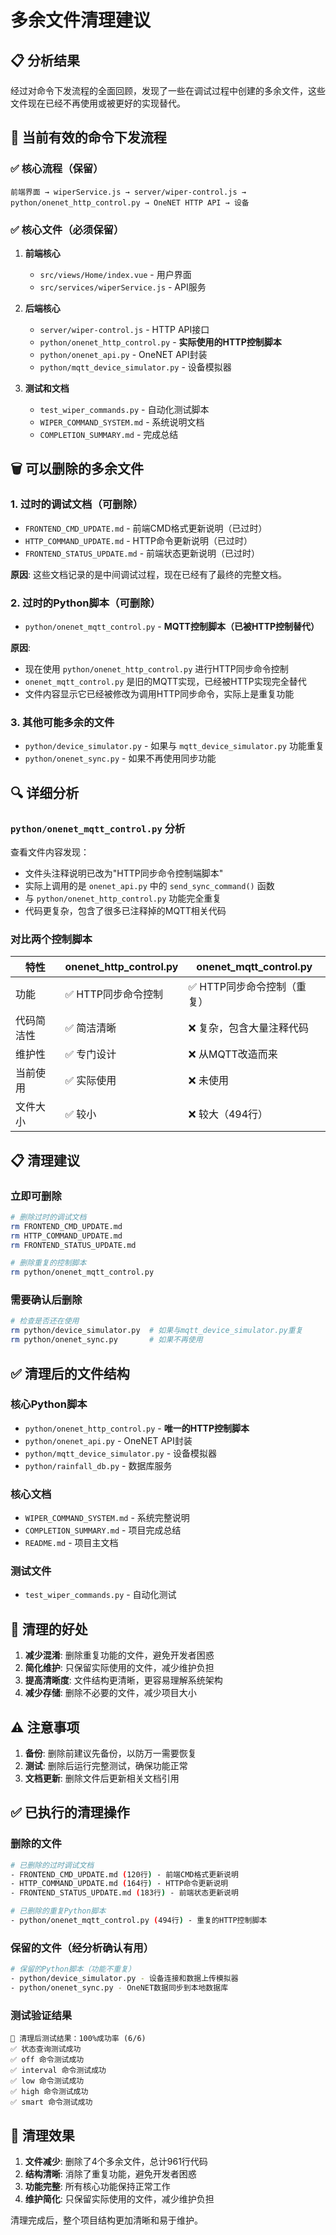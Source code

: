 # 多余文件清理建议

## 📋 分析结果

经过对命令下发流程的全面回顾，发现了一些在调试过程中创建的多余文件，这些文件现在已经不再使用或被更好的实现替代。

## 🔄 当前有效的命令下发流程

### ✅ 核心流程（保留）
```
前端界面 → wiperService.js → server/wiper-control.js → python/onenet_http_control.py → OneNET HTTP API → 设备
```

### ✅ 核心文件（必须保留）
1. **前端核心**
   - `src/views/Home/index.vue` - 用户界面
   - `src/services/wiperService.js` - API服务

2. **后端核心**
   - `server/wiper-control.js` - HTTP API接口
   - `python/onenet_http_control.py` - **实际使用的HTTP控制脚本**
   - `python/onenet_api.py` - OneNET API封装
   - `python/mqtt_device_simulator.py` - 设备模拟器

3. **测试和文档**
   - `test_wiper_commands.py` - 自动化测试脚本
   - `WIPER_COMMAND_SYSTEM.md` - 系统说明文档
   - `COMPLETION_SUMMARY.md` - 完成总结

## 🗑️ 可以删除的多余文件

### 1. 过时的调试文档（可删除）
- `FRONTEND_CMD_UPDATE.md` - 前端CMD格式更新说明（已过时）
- `HTTP_COMMAND_UPDATE.md` - HTTP命令更新说明（已过时）
- `FRONTEND_STATUS_UPDATE.md` - 前端状态更新说明（已过时）

**原因**: 这些文档记录的是中间调试过程，现在已经有了最终的完整文档。

### 2. 过时的Python脚本（可删除）
- `python/onenet_mqtt_control.py` - **MQTT控制脚本（已被HTTP控制替代）**

**原因**: 
- 现在使用 `python/onenet_http_control.py` 进行HTTP同步命令控制
- `onenet_mqtt_control.py` 是旧的MQTT实现，已经被HTTP实现完全替代
- 文件内容显示它已经被修改为调用HTTP同步命令，实际上是重复功能

### 3. 其他可能多余的文件
- `python/device_simulator.py` - 如果与 `mqtt_device_simulator.py` 功能重复
- `python/onenet_sync.py` - 如果不再使用同步功能

## 🔍 详细分析

### `python/onenet_mqtt_control.py` 分析
查看文件内容发现：
- 文件头注释说明已改为"HTTP同步命令控制端脚本"
- 实际上调用的是 `onenet_api.py` 中的 `send_sync_command()` 函数
- 与 `python/onenet_http_control.py` 功能完全重复
- 代码更复杂，包含了很多已注释掉的MQTT相关代码

### 对比两个控制脚本

| 特性 | onenet_http_control.py | onenet_mqtt_control.py |
|------|----------------------|----------------------|
| 功能 | ✅ HTTP同步命令控制 | ✅ HTTP同步命令控制（重复） |
| 代码简洁性 | ✅ 简洁清晰 | ❌ 复杂，包含大量注释代码 |
| 维护性 | ✅ 专门设计 | ❌ 从MQTT改造而来 |
| 当前使用 | ✅ 实际使用 | ❌ 未使用 |
| 文件大小 | ✅ 较小 | ❌ 较大（494行） |

## 📋 清理建议

### 立即可删除
```bash
# 删除过时的调试文档
rm FRONTEND_CMD_UPDATE.md
rm HTTP_COMMAND_UPDATE.md  
rm FRONTEND_STATUS_UPDATE.md

# 删除重复的控制脚本
rm python/onenet_mqtt_control.py
```

### 需要确认后删除
```bash
# 检查是否还在使用
rm python/device_simulator.py  # 如果与mqtt_device_simulator.py重复
rm python/onenet_sync.py       # 如果不再使用
```

## ✅ 清理后的文件结构

### 核心Python脚本
- `python/onenet_http_control.py` - **唯一的HTTP控制脚本**
- `python/onenet_api.py` - OneNET API封装
- `python/mqtt_device_simulator.py` - 设备模拟器
- `python/rainfall_db.py` - 数据库服务

### 核心文档
- `WIPER_COMMAND_SYSTEM.md` - 系统完整说明
- `COMPLETION_SUMMARY.md` - 项目完成总结
- `README.md` - 项目主文档

### 测试文件
- `test_wiper_commands.py` - 自动化测试

## 🎯 清理的好处

1. **减少混淆**: 删除重复功能的文件，避免开发者困惑
2. **简化维护**: 只保留实际使用的文件，减少维护负担
3. **提高清晰度**: 文件结构更清晰，更容易理解系统架构
4. **减少存储**: 删除不必要的文件，减少项目大小

## ⚠️ 注意事项

1. **备份**: 删除前建议先备份，以防万一需要恢复
2. **测试**: 删除后运行完整测试，确保功能正常
3. **文档更新**: 删除文件后更新相关文档引用

## ✅ 已执行的清理操作

### 删除的文件
```bash
# 已删除的过时调试文档
- FRONTEND_CMD_UPDATE.md (120行) - 前端CMD格式更新说明
- HTTP_COMMAND_UPDATE.md (164行) - HTTP命令更新说明
- FRONTEND_STATUS_UPDATE.md (183行) - 前端状态更新说明

# 已删除的重复Python脚本
- python/onenet_mqtt_control.py (494行) - 重复的HTTP控制脚本
```

### 保留的文件（经分析确认有用）
```bash
# 保留的Python脚本（功能不重复）
- python/device_simulator.py - 设备连接和数据上传模拟器
- python/onenet_sync.py - OneNET数据同步到本地数据库
```

### 测试验证结果
```
🎉 清理后测试结果：100%成功率 (6/6)
✅ 状态查询测试成功
✅ off 命令测试成功
✅ interval 命令测试成功
✅ low 命令测试成功
✅ high 命令测试成功
✅ smart 命令测试成功
```

## 🎯 清理效果

1. **文件减少**: 删除了4个多余文件，总计961行代码
2. **结构清晰**: 消除了重复功能，避免开发者困惑
3. **功能完整**: 所有核心功能保持正常工作
4. **维护简化**: 只保留实际使用的文件，减少维护负担

清理完成后，整个项目结构更加清晰和易于维护。
